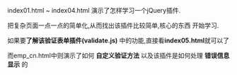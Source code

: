 index01.html ~ index04.html 演示了怎样学习一个jQuery插件.

把复杂页面一点一点的简单化,从而找出该插件比较简单,核心的东西 开始学习.


如果要**了解该验证表单插件(validate.js)** 中的功能,直接看**index05.html**就可以了

而emp_cn.html中则演示了如何 **自定义验证方法** 以及该插件是如何处理 **错误信息显示** 的